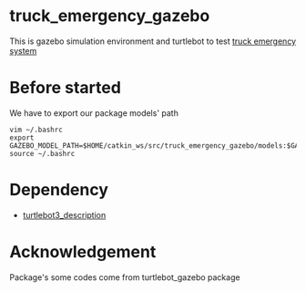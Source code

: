 # truck_emergency_gazebo
This is gazebo simulation environment and turtlebot to test [truck emergency system](https://github.com/qwes98/truck_emergency)

# Before started
We have to export our package models' path
```
vim ~/.bashrc
export GAZEBO_MODEL_PATH=$HOME/catkin_ws/src/truck_emergency_gazebo/models:$GAZEBO_MODEL_PATH
source ~/.bashrc
```

# Dependency
- [turtlebot3_description](https://github.com/ROBOTIS-GIT/turtlebot3/tree/master/turtlebot3_description)

# Acknowledgement
Package's some codes come from turtlebot_gazebo package
